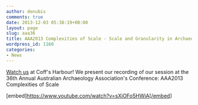 ```yaml
---
author: denubis
comments: true
date: 2013-12-03 05:38:19+00:00
layout: page
slug: aaa36
title: AAA2013 Complexities of Scale - Scale and Granularity in Archaeological Data Management
wordpress_id: 1160
categories:
- News
---
```


[Watch us](https://www.youtube.com/watch?v=sXiOFo5HWiA) at Coff's Harbour! We present our recording of our session at the 36th Annual Australian Archaeology Association's Conference: AAA2013 Complexities of Scale

[embed]https://www.youtube.com/watch?v=sXiOFo5HWiA[/embed]
